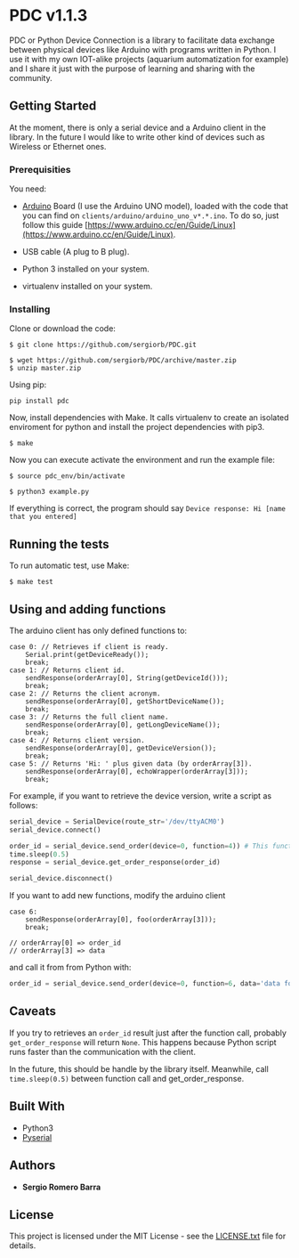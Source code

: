 # PDC v1.1.3

PDC or Python Device Connection is a library to facilitate data exchange between physical devices like Arduino
with programs written in Python. I use it with my own IOT-alike projects (aquarium automatization for example) and I share it just with the purpose of learning and sharing with the community. 

## Getting Started

At the moment, there is only a serial device and a Arduino client in the library. In the future I would like to write other kind of devices such as Wireless or Ethernet ones.

### Prerequisities

You need:
* [Arduino](https://www.arduino.cc/) Board (I use the Arduino UNO model), loaded with the code that you can find on ```clients/arduino/arduino_uno_v*.*.ino```. To do so, just follow this guide [https://www.arduino.cc/en/Guide/Linux](https://www.arduino.cc/en/Guide/Linux).

* USB cable (A plug to B plug).

* Python 3 installed on your system.

* virtualenv installed on your system.

### Installing

Clone or download the code:

```
$ git clone https://github.com/sergiorb/PDC.git
```
```
$ wget https://github.com/sergiorb/PDC/archive/master.zip
$ unzip master.zip
```

Using pip:

```
pip install pdc
```

Now, install dependencies with Make. It calls virtualenv to create an isolated enviroment for python and install the project dependencies with pip3.

```
$ make
```

Now you can execute activate the environment and run the example file:

```
$ source pdc_env/bin/activate

$ python3 example.py
``` 

If everything is correct, the program should say ```Device response: Hi [name that you entered]```

## Running the tests

To run automatic test, use Make:

```
$ make test
```

## Using and adding functions

The arduino client has only defined functions to:

```arduino
case 0: // Retrieves if client is ready.
	Serial.print(getDeviceReady());
	break;
case 1: // Returns client id.
	sendResponse(orderArray[0], String(getDeviceId()));
	break;
case 2: // Returns the client acronym.
	sendResponse(orderArray[0], getShortDeviceName());
	break;
case 3: // Returns the full client name.
	sendResponse(orderArray[0], getLongDeviceName());
	break;
case 4: // Returns client version.
	sendResponse(orderArray[0], getDeviceVersion());
	break;
case 5: // Returns 'Hi: ' plus given data (by orderArray[3]).
	sendResponse(orderArray[0], echoWrapper(orderArray[3]));
	break;
```

For example, if you want to retrieve the device version, write a script as follows:

```python
serial_device = SerialDevice(route_str='/dev/ttyACM0')
serial_device.connect()

order_id = serial_device.send_order(device=0, function=4)) # This function doesn't need any extra data.
time.sleep(0.5)
response = serial_device.get_order_response(order_id)

serial_device.disconnect()
```

If you want to add new functions, modify the arduino client

```arduino
case 6:
	sendResponse(orderArray[0], foo(orderArray[3]));
	break;

// orderArray[0] => order_id
// orderArray[3] => data 
```

and call it from from Python with:

```python
order_id = serial_device.send_order(device=0, function=6, data='data for foo function'))
```

## Caveats

If you try to retrieves an ```order_id``` result just after the function call, probably ```get_order_response``` will return ```None```. This happens because Python script runs faster than the communication with the client. 

In the future, this should be handle by the library itself. Meanwhile, call ```time.sleep(0.5)``` between function call and get_order_response.

## Built With

* Python3
* [Pyserial](https://github.com/pyserial/pyserial)

## Authors

* **Sergio Romero Barra**

## License

This project is licensed under the MIT License - see the [LICENSE.txt](LICENSE.txt) file for details.
